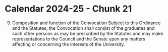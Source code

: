 # Calendar 2024-25 - Chunk 21

<!-- Chunk tokens: 49, Enriched tokens: 58 -->

9. Composition and function of the Convocation
Subject to this Ordinance and the Statutes, the Convocation shall consist of the graduates and such other persons as may be prescribed by the Statutes and may make representations to the Council and the Senate upon any matters affecting or concerning the interests of the University.